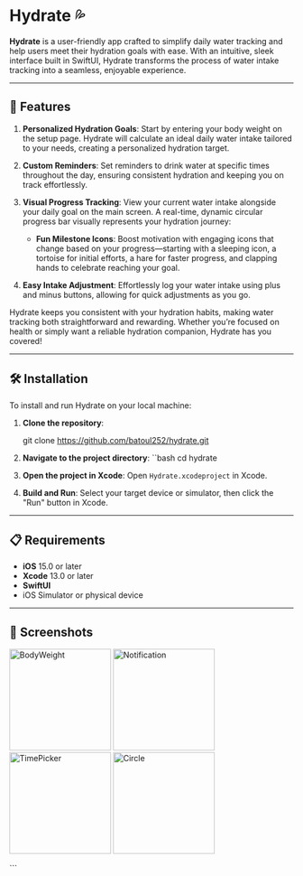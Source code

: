 
# Hydrate 💦

**Hydrate** is a user-friendly app crafted to simplify daily water tracking and help users meet their hydration goals with ease. With an intuitive, sleek interface built in SwiftUI, Hydrate transforms the process of water intake tracking into a seamless, enjoyable experience.

---

## 🚀 Features

1. **Personalized Hydration Goals**: Start by entering your body weight on the setup page. Hydrate will calculate an ideal daily water intake tailored to your needs, creating a personalized hydration target.

2. **Custom Reminders**: Set reminders to drink water at specific times throughout the day, ensuring consistent hydration and keeping you on track effortlessly.

3. **Visual Progress Tracking**: View your current water intake alongside your daily goal on the main screen. A real-time, dynamic circular progress bar visually represents your hydration journey:
   - **Fun Milestone Icons**: Boost motivation with engaging icons that change based on your progress—starting with a sleeping icon, a tortoise for initial efforts, a hare for faster progress, and clapping hands to celebrate reaching your goal.

4. **Easy Intake Adjustment**: Effortlessly log your water intake using plus and minus buttons, allowing for quick adjustments as you go.

Hydrate keeps you consistent with your hydration habits, making water tracking both straightforward and rewarding. Whether you’re focused on health or simply want a reliable hydration companion, Hydrate has you covered!

---

## 🛠 Installation

To install and run Hydrate on your local machine:

1. **Clone the repository**:
 
   git clone https://github.com/batoul252/hydrate.git
  
2. **Navigate to the project directory**:
   ``bash
   cd hydrate
   
4. **Open the project in Xcode**: Open `Hydrate.xcodeproject` in Xcode.

5. **Build and Run**: Select your target device or simulator, then click the "Run" button in Xcode.

---

## 📋 Requirements

- **iOS** 15.0 or later
- **Xcode** 13.0 or later
- **SwiftUI**
- iOS Simulator or physical device

---

## 📸 Screenshots

<p float="left">
  <img width="180" alt="BodyWeight" src="https://github.com/user-attachments/assets/59cdf78b-b60d-4b07-bb69-450ab5b63959">
  <img width="180" alt="Notification" src="https://github.com/user-attachments/assets/d31773a3-ad28-40d8-9c60-8369e2050d9b">
  <img width="180" alt="TimePicker" src="https://github.com/user-attachments/assets/81e717a5-95cf-41d7-b3a8-0aba544694af">
  <img width="180" alt="Circle" src="https://github.com/user-attachments/assets/55371330-97ce-475f-ae4a-3edbcf7cfd49">
</p>
```

